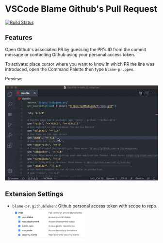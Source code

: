 # VSCode Blame Github's Pull Request

[![Build Status](https://dev.azure.com/tejanium/vscode-blame-pr/_apis/build/status/tejanium.vscode-blame-pr?branchName=master)](https://dev.azure.com/tejanium/vscode-blame-pr/_build/latest?definitionId=1&branchName=master)

## Features

Open Github's associated PR by guessing the PR's ID from the commit message or contacting Github using your personal access token.

To activate: place cursor where you want to know in which PR the line was introduced, open the Command Palette then type `blame-pr.open`.

Preview:

<img src='https://raw.githubusercontent.com/tejanium/vscode-blame-pr/master/img/preview.gif'>

## Extension Settings

* `blame-pr.githubToken`: Github personal access token with scope to repo.
  <img src='https://raw.githubusercontent.com/tejanium/vscode-blame-pr/master/img/token.png' width='50%'>
